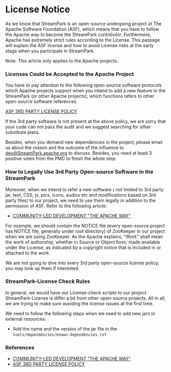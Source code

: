 # License Notice

As we know that StreamPark is an open-source undergoing project at The Apache Software Foundation (ASF), which means that you have to follow the Apache way to become the StreamPark contributor. Furthermore, Apache has extremely strict rules according to the License. This passage will explain the ASF license and how to avoid License risks at the early stage when you participate in StreamPark.

Note: This article only applies to the Apache projects.

### Licenses Could be Accepted to the Apache Project

You have to pay attention to the following open-source software protocols which Apache projects support when you intend to add a new feature to the StreamPark (or other Apache projects), which functions refers to other open-source software references.

[ASF 3RD PARTY LICENSE POLICY](https://apache.org/legal/resolved.html)

If the 3rd party software is not present at the above policy, we are sorry that your code can not pass the audit and we suggest searching for other substitute plans.

Besides,  when you demand new dependencies in the project, please email us about the reason and the outcome of the influence to dev@StreamPark.apache.org to discuss. Besides, you need at least 3 positive votes from the PMC to finish the whole step.

### How to Legally Use 3rd Party Open-source Software in the StreamPark

Moreover, when we intend to refer a new software ( not limited to 3rd party jar, text, CSS, js, pics, icons, audios etc and modifications based on 3rd party files) to our project, we need to use them legally in addition to the permission of ASF. Refer to the following article:

* [COMMUNITY-LED DEVELOPMENT "THE APACHE WAY"](https://apache.org/dev/licensing-howto.html)

For example, we should contain the NOTICE file (every open-source project has NOTICE file, generally under root directory) of ZooKeeper in our project when we are using ZooKeeper. As the Apache explains, "Work" shall mean the work of authorship, whether in Source or Object form, made available under the License, as indicated by a copyright notice that is included in or attached to the work.

We are not going to dive into every 3rd party open-source license policy, you may look up them if interested.

### StreamPark-License Check Rules

In general, we would have our License-check scripts to our project. StreamPark-License is differ a bit from other open-source projects. All in all, we are trying to make sure avoiding the license issues at the first time.

We need to follow the following steps when we need to add new jars or external resources:

* Add the name and the version of the jar file in the `tools/dependencies/known-dependencies.txt`

### References

* [COMMUNITY-LED DEVELOPMENT "THE APACHE WAY"](https://apache.org/dev/licensing-howto.html)
* [ASF 3RD PARTY LICENSE POLICY](https://apache.org/legal/resolved.html)

